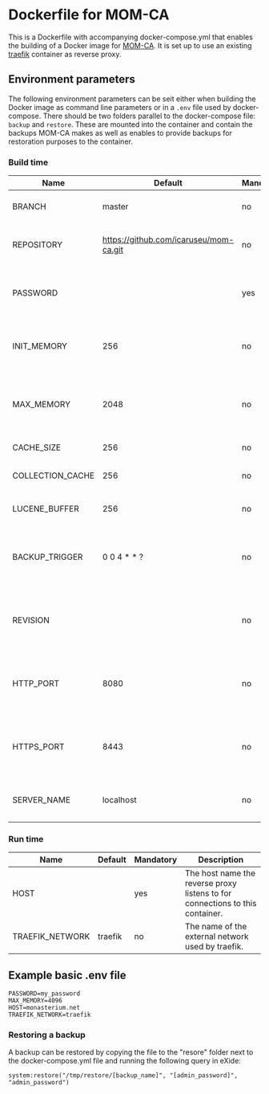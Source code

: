 # Dockerfile for MOM-CA

This is a Dockerfile with accompanying docker-compose.yml that enables the building of a Docker image for [MOM-CA](https://github.com/icaruseu/mom-ca). It is set up to use an existing [traefik](https://traefik.io/) container as reverse proxy.

## Environment parameters

The following environment parameters can be seit either when building the Docker image as command line parameters or in a `.env` file used by docker-compose. There should be two folders parallel to the docker-compose file: `backup` and `restore`. These are mounted into the container and contain the backups MOM-CA makes as well as enables to provide backups for restoration purposes to the container.

### Build time

| Name             | Default                                | Mandatory | Description                                                |
| ---------------- | -------------------------------------- | --------- | ---------------------------------------------------------- |
| BRANCH           | master                                 | no        | The git branch to use.                                     |
| REPOSITORY       | https://github.com/icaruseu/mom-ca.git | no        | The Git Repository to base the image on.                   |
| PASSWORD         |                                        | yes       | The admin password to set during build.                    |
| INIT_MEMORY      | 256                                    | no        | The initial memory available to the database.              |
| MAX_MEMORY       | 2048                                   | no        | The maximum memory available to the database.              |
| CACHE_SIZE       | 256                                    | no        | The eXist cache size.                                      |
| COLLECTION_CACHE | 256                                    | no        | The eXist collection cache size.                           |
| LUCENE_BUFFER    | 256                                    | no        | The eXist lucene buffer size.                              |
| BACKUP_TRIGGER   | 0 0 4 \* \* ?                          | no        | The definition for the backup trigger cronjob.             |
| REVISION         |                                        | no        | Enable the versioning system. Currently has no effect.     |
| HTTP_PORT        | 8080                                   | no        | The HTTP port the internal eXist Jetty server listens to.  |
| HTTPS_PORT       | 8443                                   | no        | The HTTPS port the internal eXist Jetty server listens to. |
| SERVER_NAME      | localhost                              | no        | The name of the internal server.                           |

### Run time

| Name            | Default | Mandatory | Description                                                                   |
| --------------- | ------- | --------- | ----------------------------------------------------------------------------- |
| HOST            |         | yes       | The host name the reverse proxy listens to for connections to this container. |
| TRAEFIK_NETWORK | traefik | no        | The name of the external network used by traefik.                             |

## Example basic .env file

```
PASSWORD=my_password
MAX_MEMORY=4096
HOST=monasterium.net
TRAEFIK_NETWORK=traefik
```

### Restoring a backup

A backup can be restored by copying the file to the "resore" folder next to the docker-compose.yml file and running the following query in eXide:

```
system:restore("/tmp/restore/[backup_name]", "[admin_password]", "admin_password")
```
